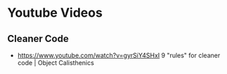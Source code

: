 # Youtube Videos


## Cleaner Code

  - https://www.youtube.com/watch?v=gyrSiY4SHxI 9 "rules" for cleaner code | Object Calisthenics
